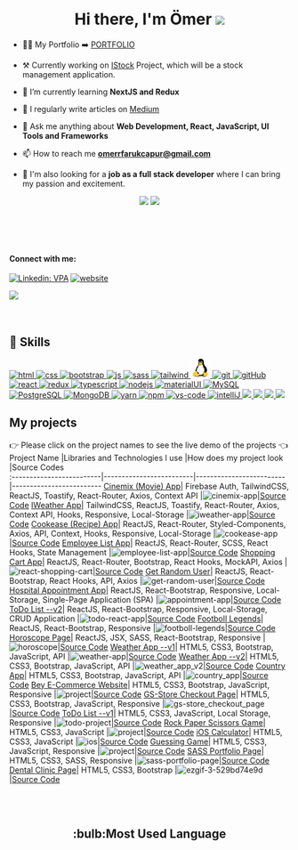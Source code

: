 <img src="https://github.com/omrfrkcpr/omrfrkcpr/assets/77440899/f0141dd6-d5e7-4a9b-9299-20611ccef1e7" alt="" align="center"/>
<br></br>

<h1 align="center"><b>Hi there, I'm Ömer </b><img src="https://media.giphy.com/media/hvRJCLFzcasrR4ia7z/giphy.gif" width="35"></h1>

- 👨‍💻 My Portfolio ➡️ [PORTFOLIO](https://omrfrkcpr.vercel.app/)

- ⚒️ Currently working on [IStock](https://github.com/omrfrkcpr/istock) Project, which will be a stock management application.
  
- 🌱 I’m currently learning **NextJS and Redux**

- 📝 I regularly write articles on [Medium](https://medium.com/@omrfrkcpr) 

- 💬 Ask me anything about **Web Development, React, JavaScript, UI Tools and Frameworks**

- 📫 How to reach me **omerrfarukcapur@gmail.com**

- 📄 I'm also looking for a **job as a full stack developer** where I can bring my passion and excitement.


<p align="center">
  <a href="https://github.com/DenverCoder1/readme-typing-svg"><img src="https://readme-typing-svg.herokuapp.com?font=Time+New+Roman&color=cyan&size=30&center=true&vCenter=true&width=800&height=50&lines=A+Passionate+Full-Stack+Developer+from+Germany;Highly+motivated+Coder;Reliable+Team+Member;Active+and+Quick+Learner;Love+to+learn+new+technologies..&hearts;"></a>
<img src="https://user-images.githubusercontent.com/73097560/115834477-dbab4500-a447-11eb-908a-139a6edaec5c.gif"><br><br>
</p>



<br></br>
<img src="https://github-readme-stats.vercel.app/api?username=omrfrkcpr&show_icons=true&theme=tokyonight" alt="" align="right" width="350"/>

#### Connect with me:

[![Linkedin: VPA](https://img.shields.io/badge/linkedin-%230077B5.svg?&style=for-the-badge&logo=linkedin&logoColor=white)](https://www.linkedin.com/in/omrfrkcpr/)
[![website](https://img.shields.io/badge/gmail-f1f2f6.svg?&style=for-the-badge&logo=gmail&logoColor=red)](mailto:omerrfarukcapur@gmail.com)

![](https://komarev.com/ghpvc/?username=omrfrkcpr&style=flat-square)

</br>

## :rocket: Skills

<p>
<a href="#" target="_blank"> <img src="https://www.svgrepo.com/show/353884/html-5.svg" alt="html" height="45"/> </a> 
<a href="#" target="_blank"> <img src="https://www.svgrepo.com/show/303263/css3-logo.svg" alt="css" height="45"/> </a> 
<a href="#" target="_blank"> <img src="https://user-images.githubusercontent.com/25181517/183898054-b3d693d4-dafb-4808-a509-bab54cf5de34.png" alt="bootstrap" height="45"/> </a> 
<a href="#" target="_blank"> <img src="https://cdn.icon-icons.com/icons2/2108/PNG/512/javascript_icon_130900.png" alt="js" height="45"/> </a> 
<a href="#" target="_blank"> <img src="https://user-images.githubusercontent.com/25181517/192158956-48192682-23d5-4bfc-9dfb-6511ade346bc.png" alt="sass" height="45"/> </a> 
<a href="#" target="_blank"> <img src="https://user-images.githubusercontent.com/25181517/202896760-337261ed-ee92-4979-84c4-d4b829c7355d.png" alt="tailwind" height="45"/> </a> 
<a href="#" target="_blank"> <img src="https://raw.githubusercontent.com/devicons/devicon/master/icons/linux/linux-original.svg" alt="linux" width="35" height="35"/> </a>
<a href="#" target="_blank"> <img src="https://www.vectorlogo.zone/logos/git-scm/git-scm-icon.svg" alt="git" height="45"/> </a> 
<a href="#" target="_blank"> <img src="https://www.svgrepo.com/show/349375/github.svg" alt="gitHub" height="45"/> </a> 
<a href="#" target="_blank"> <img src="https://cdn.icon-icons.com/icons2/2415/PNG/512/react_original_wordmark_logo_icon_146375.png" alt="react" width="45"/> </a> 
<a href="#" target="_blank"> <img src="https://user-images.githubusercontent.com/25181517/187896150-cc1dcb12-d490-445c-8e4d-1275cd2388d6.png" alt="redux" width="45"/> </a> 
<a href="#" target="_blank"> <img src="https://user-images.githubusercontent.com/25181517/183890598-19a0ac2d-e88a-4005-a8df-1ee36782fde1.png" alt="typescript" height="45"/> </a> 
<a href="#" target="_blank"> <img src="https://user-images.githubusercontent.com/25181517/183568594-85e280a7-0d7e-4d1a-9028-c8c2209e073c.png" alt="nodejs" height="55"/> </a> 
<a href="#" target="_blank"> <img src="https://user-images.githubusercontent.com/25181517/189716630-fe6c084c-6c66-43af-aa49-64c8aea4a5c2.png" alt="materialUI" height="45"/> </a> 
<a href="#" target="_blank"> <img src="https://cdn.icon-icons.com/icons2/2415/PNG/512/mysql_original_wordmark_logo_icon_146417.png" alt="MySQL" height="45"/> </a> 
<a href="#" target="_blank"> <img src="https://www.vectorlogo.zone/logos/postgresql/postgresql-ar21.svg" alt="PostgreSQL" height="45"/> </a> 
<a href="#" target="_blank"> <img src="https://www.vectorlogo.zone/logos/mongodb/mongodb-ar21.svg" alt="MongoDB" height="45"/> </a> 
<a href="#" target="_blank"> <img src="https://user-images.githubusercontent.com/25181517/183049794-a3dfaddd-22ee-4ffe-b0b4-549ccd4879f9.png" alt="yarn" height="45"/> </a>
<a href="#" target="_blank"> <img src="https://user-images.githubusercontent.com/25181517/121401671-49102800-c959-11eb-9f6f-74d49a5e1774.png" alt="npm" height="55"/> </a> 
<a href="#" target="_blank"> <img src="https://user-images.githubusercontent.com/25181517/192108891-d86b6220-e232-423a-bf5f-90903e6887c3.png" alt="vs-code" height="45"/> </a> 
<a href="#" target="_blank"> <img src="https://upload.wikimedia.org/wikipedia/commons/thumb/9/9c/IntelliJ_IDEA_Icon.svg/512px-IntelliJ_IDEA_Icon.svg.png" alt="intelliJ" height="45"/> </a> 
<a href="#" target="_blank"> <img src="https://www.svgrepo.com/show/354354/slack-icon.svg" height="40"/> </a>
<a href="#" target="_blank"> <img src="https://user-images.githubusercontent.com/25181517/192109061-e138ca71-337c-4019-8d42-4792fdaa7128.png" height="40"/> </a>
<a href="#" target="_blank"> <img src="https://user-images.githubusercontent.com/25181517/183911544-95ad6ba7-09bf-4040-ac44-0adafedb9616.png" height="40"/> </a>
<a href="#" target="_blank"> <img src="https://user-images.githubusercontent.com/25181517/117207330-263ba280-adf4-11eb-9b97-0ac5b40bc3be.png" height="40"/> </a>

   
## My projects
👉 Please click on the project names to see the live demo of the projects 👈
  Project Name       |Libraries and Technologies I use     |How does my project look          |Source Codes       
:-------------------------|-------------------------|-------------------------|-------------------------
[Cinemix (Movie) App](https://cinemix-app.vercel.app/)| Firebase Auth, TailwindCSS, ReactJS, Toastify, React-Router, Axios, Context API |![cinemix-app](https://github.com/omrfrkcpr/omrfrkcpr/assets/77440899/c5fa1dca-f6a8-419a-a4bd-a229d476434b)|[Source Code](https://github.com/omrfrkcpr/cinemix)
[IWeather App](https://iweather-app.vercel.app/)| TailwindCSS, ReactJS, Toastify, React-Router, Axios, Context API, Hooks, Responsive, Local-Storage |![iweather-app](https://github.com/omrfrkcpr/omrfrkcpr/assets/77440899/819778ce-1c9a-46d2-bf4a-af251d546c27)|[Source Code](https://github.com/omrfrkcpr/iweather)
[Cookease (Recipe) App](https://cookease-app.netlify.app/)| ReactJS, React-Router, Styled-Components, Axios, API, Context, Hooks, Responsive, Local-Storage |![cookease-app](https://github.com/omrfrkcpr/omrfrkcpr/assets/77440899/41d1f7ca-1cb6-4bbc-b212-44a78c412df9)|[Source Code](https://github.com/omrfrkcpr/cookease-app)
[Employee List App](https://company-employee-list-app.netlify.app/)| ReactJS, React-Router, SCSS, React Hooks, State Management |![employee-list-app](https://github.com/omrfrkcpr/omrfrkcpr/assets/77440899/7a3be3f4-c395-4ff5-99a6-1f47475c036f)|[Source Code](https://github.com/omrfrkcpr/employee-list-app)
[Shopping Cart App](https://reactjs-shopping-cart-app.netlify.app/)| ReactJS, React-Router, Bootstrap, React Hooks, MockAPI, Axios |![react-shopping-cart](https://github.com/omrfrkcpr/omrfrkcpr/assets/77440899/222048bc-b781-4f70-91cf-9d9d2beda89e)|[Source Code](https://github.com/omrfrkcpr/react-shopping-cart)
[Get Random User](https://get-random-user-info.netlify.app/)| ReactJS, React-Bootstrap, React Hooks, API, Axios |![get-random-user](https://github.com/omrfrkcpr/omrfrkcpr/assets/77440899/ffe09c60-d3ed-4d75-8bf0-a0e91f033af1)|[Source Code](https://github.com/omrfrkcpr/Get_Random_User__App)
[Hospital Appointment App](https://medical-center-appointments.netlify.app/)| ReactJS, React-Bootstrap, Responsive, Local-Storage, Single-Page Application (SPA) |![appointment-app](https://github.com/omrfrkcpr/omrfrkcpr/assets/77440899/4381a703-306b-42f4-acca-7bec9ba78fa5)|[Source Code](https://github.com/omrfrkcpr/Appointment_App)
[ToDo List --v2](https://my-reactjs-todo-app.netlify.app/)| ReactJS, React-Bootstrap, Responsive, Local-Storage, CRUD Application |![todo-react-app](https://github.com/omrfrkcpr/omrfrkcpr/assets/77440899/848a0664-4309-48c4-88bc-0b5e802e9cd8)|[Source Code](https://github.com/omrfrkcpr/ToDo_App_w-React)
[Footboll Legends](https://all-time-footboll-legends.netlify.app/)| ReactJS, React-Bootstrap, Responsive |![footboll-legends](https://github.com/omrfrkcpr/omrfrkcpr/assets/77440899/b8f1715c-0bf3-445c-97ac-a92a05afddbf)|[Source Code](https://github.com/omrfrkcpr/Football_Legends)
[Horoscope Page](https://webpage-horoscope.netlify.app/)| ReactJS, JSX, SASS, React-Bootstrap, Responsive |![horoscope](https://github.com/omrfrkcpr/omrfrkcpr/assets/77440899/12a4b90c-292a-4476-9873-92b1c7f3c9f6)|[Source Code](https://github.com/omrfrkcpr/Horoscope_Page)
[Weather App --v1](https://city-weather-app-v1.netlify.app/)| HTML5, CSS3, Bootstrap, JavaScript, API |![weather-app](https://github.com/omrfrkcpr/omrfrkcpr/assets/77440899/fb7b4775-2751-474b-82a7-8e16706bb9dc)|[Source Code](https://github.com/omrfrkcpr/Weather_App)
[Weather App --v2](https://city-weather-app-v2.netlify.app/)| HTML5, CSS3, Bootstrap, JavaScript, API |![weather_app_v2](https://github.com/omrfrkcpr/omrfrkcpr/assets/77440899/967b14e7-24f4-4ec5-b381-1f082d161a96)|[Source Code](https://github.com/omrfrkcpr/Weather_App_v2)
[Country App](https://search-world-country.netlify.app/)| HTML5, CSS3, Bootstrap, JavaScript, API |![country_app](https://github.com/omrfrkcpr/omrfrkcpr/assets/77440899/fe3fb315-5710-4b37-9484-256c92d95447)|[Source Code](https://github.com/omrfrkcpr/Country_App)
[Bey E-Commerce Website](https://bey-e-commerce.netlify.app/)| HTML5, CSS3, Bootstrap, JavaScript, Responsive |![project](https://github.com/omrfrkcpr/omrfrkcpr/assets/77440899/603f6426-9f31-4d15-a05d-53b8968f4d79)|[Source Code](https://github.com/omrfrkcpr/Bey_E-Commerce_Website)
[GS-Store Checkout Page](https://gs-store-checkout-page.netlify.app/)| HTML5, CSS3, Bootstrap, JavaScript, Responsive |![gs-store_checkout_page](https://github.com/omrfrkcpr/omrfrkcpr/assets/77440899/94f0fc21-eab4-4b9d-85cf-58db5e84e63e)|[Source Code](https://github.com/omrfrkcpr/GS-Store_Checkout_Page)
[ToDo List --v1](https://my-todo-list-page.netlify.app/)| HTML5, CSS3, JavaScript, Local Storage, Responsive |![todo-project](https://github.com/omrfrkcpr/omrfrkcpr/assets/77440899/1ba18600-f087-406f-973f-95ffc8e71634)|[Source Code](https://github.com/omrfrkcpr/ToDo_App)
[Rock Paper Scissors Game](https://playgame-rock-paper-scissors.netlify.app/)| HTML5, CSS3, JavaScript |![project](https://github.com/omrfrkcpr/omrfrkcpr/assets/77440899/f8129d59-0626-4b28-8e5d-e1111a050199)|[Source Code](https://github.com/omrfrkcpr/Rock_Paper_Scissors_Game)
[iOS Calculator](https://app-ios-calculator.netlify.app/)| HTML5, CSS3, JavaScript |![ios](https://github.com/omrfrkcpr/omrfrkcpr/assets/77440899/b513cc50-714d-49f8-801f-344a164b1695)|[Source Code](https://github.com/omrfrkcpr/iOS_Calculator)
[Guessing Game](https://guessgame-num.netlify.app/)| HTML5, CSS3, JavaScript, Responsive |![project](https://github.com/omrfrkcpr/omrfrkcpr/assets/77440899/ef8235b9-c4a7-4f9e-b012-3a082f44c79d)|[Source Code](https://github.com/omrfrkcpr/Guessing_Game)
[SASS Portfolio Page](https://sass-portfolio-page.netlify.app/)| HTML5, CSS3, SASS, Responsive |![sass-portfolio-page](https://github.com/omrfrkcpr/omrfrkcpr/assets/77440899/21448833-13f2-494f-987b-f44c7f4d8d8c)|[Source Code](https://github.com/omrfrkcpr/Sass_Portfolio_Page)
[Dental Clinic Page](https://dental-clinic-page.netlify.app/)| HTML5, CSS3, Bootstrap |![ezgif-3-529bd74e9d](https://github.com/omrfrkcpr/omrfrkcpr/assets/77440899/74a85b7a-8974-453e-b553-dd8f6dd845c7)|[Source Code](https://github.com/omrfrkcpr/Dental_Clinic_Page)


</div>
</br>
<br>

<h2 align="center">:bulb:Most Used Language</h2>
<div  align="center">
<br/>
     
<img
     src="https://github-readme-stats.vercel.app/api/top-langs/?username=omrfrkcpr&langs_count=8"
     alt="" width="350"
     /> <br/>
</div>
